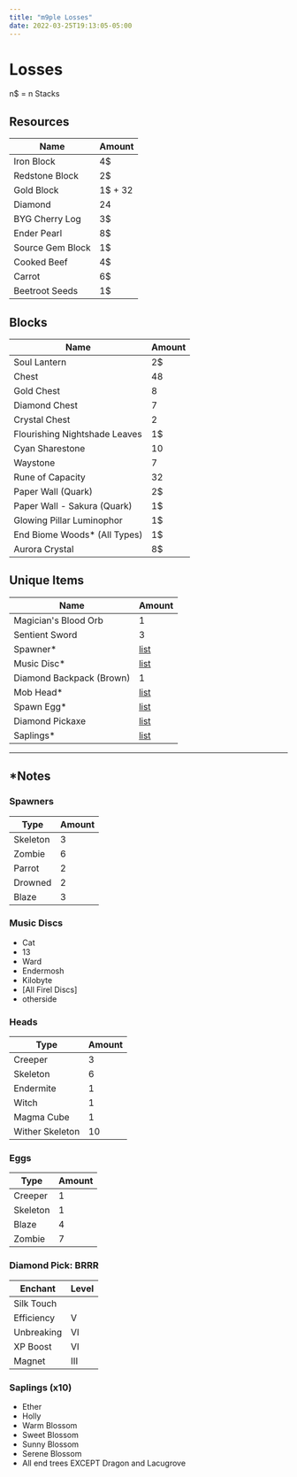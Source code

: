 ```yaml
---
title: "m9ple Losses"
date: 2022-03-25T19:13:05-05:00
---
```


# Losses
n$ = n Stacks

## Resources
| Name             | Amount  |
| ---------------- | ------- |
| Iron Block       | 4$      |
| Redstone Block   | 2$      |
| Gold Block       | 1$ + 32 |
| Diamond          | 24      |
| BYG Cherry Log   | 3$      |
| Ender Pearl      | 8$      |
| Source Gem Block | 1$      |
| Cooked Beef      | 4$      |
| Carrot           | 6$      |
| Beetroot Seeds   | 1$      |

## Blocks
| Name                          | Amount |
| ----------------------------- | ------ |
| Soul Lantern                  | 2$     |
| Chest                         | 48     |
| Gold Chest                    | 8      |
| Diamond Chest                 | 7      |
| Crystal Chest                 | 2      |
| Flourishing Nightshade Leaves | 1$     |
| Cyan Sharestone               | 10     |
| Waystone                      | 7      |
| Rune of Capacity              | 32     |
| Paper Wall (Quark)            | 2$     |
| Paper Wall - Sakura (Quark)   | 1$     |
| Glowing Pillar Luminophor     | 1$     |
| End Biome Woods*  (All Types) | 1$     |
| Aurora Crystal                | 8$     |


## Unique Items
| Name                     | Amount               |
| ------------------------ | -------------------- |
| Magician's Blood Orb     | 1                    |
| Sentient Sword           | 3                    |
| Spawner*                 | [list](#spawners)    |
| Music Disc*              | [list](#music-discs) |
| Diamond Backpack (Brown) | 1                    |
| Mob Head*                | [list](#heads)       |
| Spawn Egg*               | [list](#eggs)        |
| Diamond Pickaxe          | [list](#pick-brrr)   |
| Saplings*                | [list](#saplings)    |

___

## *Notes

### Spawners
| Type     | Amount |
| -------- | ------ |
| Skeleton | 3      |
| Zombie   | 6      |
| Parrot   | 2      |
| Drowned  | 2      |
| Blaze    | 3      |

### Music Discs
* Cat
* 13
* Ward
* Endermosh
* Kilobyte
* [All Firel Discs]
* otherside

### Heads
| Type            | Amount |
| --------------- | ------ |
| Creeper         | 3      |
| Skeleton        | 6      |
| Endermite       | 1      |
| Witch           | 1      |
| Magma Cube      | 1      |
| Wither Skeleton | 10     |

### Eggs
| Type     | Amount |
| -------- | ------ |
| Creeper  | 1      |
| Skeleton | 1      |
| Blaze    | 4      |
| Zombie   | 7      |

### Diamond Pick: BRRR
| Enchant    | Level |
| ---------- | ----- |
| Silk Touch |       |
| Efficiency | V     |
| Unbreaking | VI    |
| XP Boost   | VI    |
| Magnet     | III   |

### Saplings (x10)
* Ether
* Holly
* Warm Blossom
* Sweet Blossom
* Sunny Blossom
* Serene Blossom
* All end trees EXCEPT Dragon and Lacugrove